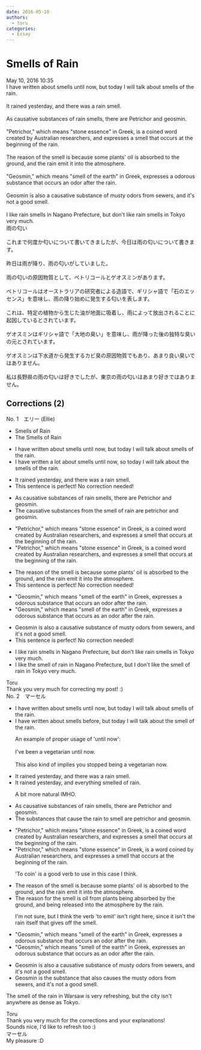 ```yaml
---
date: 2016-05-10
authors:
  - toru
categories:
  - Essay
---
```


<h1 id="subject_show">Smells of Rain</h1>
<div class="date">May 10, 2016 10:35</div>
<div id="post"><div id="body_show_ori">
I have written about smells until now, but today I will talk about smells of the rain.<br/><br/>It rained yesterday, and there was a rain smell.<br/><br/>As causative substances of rain smells, there are Petrichor and geosmin.<br/><br/>"Petrichor," which means "stone essence" in Greek, is a coined word created by Australian researchers, and expresses a smell that occurs at the beginning of the rain.<br/><br/>The reason of the smell is because some plants' oil is absorbed to the ground, and the rain emit it into the atmosphere.<br/><br/>"Geosmin," which means "smell of the earth" in Greek, expresses a odorous substance that occurs an odor after the rain.<br/><br/>Geosmin is also a causative substance of musty odors from sewers, and it's not a good smell.<br/><br/>I like rain smells in Nagano Prefecture, but don't like rain smells in Tokyo very much.
</div></div>

<!-- more -->

<div id="post_ja"><div id="body_show_mo">
雨の匂い<br/><br/>これまで何度か匂いについて書いてきましたが、今日は雨の匂いについて書きます。<br/><br/>昨日は雨が降り、雨の匂いがしていました。<br/><br/>雨の匂いの原因物質として、ペトリコールとゲオスミンがあります。<br/><br/>ペトリコールはオーストラリアの研究者による造語で、ギリシャ語で「石のエッセンス」を意味し、雨の降り始めに発生する匂いを表します。<br/><br/>これは、特定の植物から生じた油が地面に吸着し、雨によって放出されることに起因しているとされています。<br/><br/>ゲオスミンはギリシャ語で「大地の臭い」を意味し、雨が降った後の独特な臭いの元とされています。<br/><br/>ゲオスミンは下水道から発生するカビ臭の原因物質でもあり、あまり良い臭いではありません。<br/><br/>私は長野県の雨の匂いは好きでしたが、東京の雨の匂いはあまり好きではありません。
</div></div>

## Corrections (2)
<div id="block"><div class="first_name"> No. 1　<span class="just_name">エリー (Ellie)</span></div><div id="block2">
<ul class="correction_field">
<li class="incorrect">Smells of Rain</li>
<li class="corrected correct">
<span class="f_blue">The </span>Smell<span class="f_gray"><span class="sline">s</span></span> of Rain
</li>
</ul>
<ul class="correction_field">
<li class="incorrect">I have written about smells until now, but today I will talk about smells of the rain.</li>
<li class="corrected correct">
I have written <span class="f_blue">a lot </span>about smells <span class="f_gray"><span class="sline">until now</span></span>, <span class="f_blue">so</span> today I will talk about <span class="f_blue">the </span>smell<span class="f_gray"><span class="sline">s</span></span> of the rain.
</li>
</ul>
<ul class="correction_field">
<li class="incorrect">It rained yesterday, and there was a rain smell.</li>
<li class="corrected perfect">This sentence is perfect! No correction needed!</li>
</ul>
<ul class="correction_field">
<li class="incorrect">As causative substances of rain smells, there are Petrichor and geosmin.</li>
<li class="corrected correct">
<span class="f_blue">The causative substances from the smell of rain are petrichor and geosmin.</span>
</li>
</ul>
<ul class="correction_field">
<li class="incorrect">"Petrichor," which means "stone essence" in Greek, is a coined word created by Australian researchers, and expresses a smell that occurs at the beginning of the rain.</li>
<li class="corrected correct">
"Petrichor," which means "stone essence" in Greek, is a coined word created by Australian researchers, and expresses a smell that occurs at the beginning of <span class="f_gray"><span class="sline">the</span></span> rain.
</li>
</ul>
<ul class="correction_field">
<li class="incorrect">The reason of the smell is because some plants' oil is absorbed to the ground, and the rain emit it into the atmosphere.</li>
<li class="corrected perfect">This sentence is perfect! No correction needed!</li>
</ul>
<ul class="correction_field">
<li class="incorrect">"Geosmin," which means "smell of the earth" in Greek, expresses a odorous substance that occurs an odor after the rain.</li>
<li class="corrected correct">
"Geosmin," which means "smell of the earth" in Greek, expresses a odorous substance that occurs <span class="f_blue">as </span>an odor after <span class="f_gray"><span class="sline">the</span></span> rain.
</li>
</ul>
<ul class="correction_field">
<li class="incorrect">Geosmin is also a causative substance of musty odors from sewers, and it's not a good smell.</li>
<li class="corrected perfect">This sentence is perfect! No correction needed!</li>
</ul>
<ul class="correction_field">
<li class="incorrect">I like rain smells in Nagano Prefecture, but don't like rain smells in Tokyo very much.</li>
<li class="corrected correct">
I like <span class="f_blue">the smell of </span>rain in Nagano Prefecture, but <span class="f_blue">I </span>don't like <span class="f_blue">the smell of rain</span> in Tokyo very much.
</li>
</ul>
</div><div class="name"><span class="just_name">Toru</span><br>
Thank you very much for correcting my post! :)
</div>
</div>
<div id="block"><div class="first_name"> No. 2　<span class="just_name">マーセル</span></div><div id="block2">
<ul class="correction_field">
<li class="incorrect">I have written about smells until now, but today I will talk about smells of the rain.</li>
<li class="corrected correct">
I have written about smells <span class="f_blue">before</span>, but today I will talk about <span class="f_blue">the smell</span> of the rain.
<p class="correction_comment">An example of proper usage of 'until now':<br/><br/>I've been a vegetarian until now.<br/><br/>This also kind of implies you stopped being a vegetarian now.</p>
</li>
</ul>
<ul class="correction_field">
<li class="incorrect">It rained yesterday, and there was a rain smell.</li>
<li class="corrected correct">
It rained yesterday, and <span class="f_blue">everything smelled of rain</span>.
<p class="correction_comment">A bit more natural IMHO.</p>
</li>
</ul>
<ul class="correction_field">
<li class="incorrect">As causative substances of rain smells, there are Petrichor and geosmin.</li>
<li class="corrected correct">
<span class="f_blue">The substances that cause the rain to smell are petrichor and geosmin.</span>
</li>
</ul>
<ul class="correction_field">
<li class="incorrect">"Petrichor," which means "stone essence" in Greek, is a coined word created by Australian researchers, and expresses a smell that occurs at the beginning of the rain.</li>
<li class="corrected correct">
"Petrichor," which means "stone essence" in Greek, is a <span class="f_blue">word coined</span> by Australian researchers, and expresses a smell that occurs at the beginning of the rain.
<p class="correction_comment">'To coin' is a good verb to use in this case I think.</p>
</li>
</ul>
<ul class="correction_field">
<li class="incorrect">The reason of the smell is because some plants' oil is absorbed to the ground, and the rain emit it into the atmosphere.</li>
<li class="corrected correct">
The reason <span class="f_blue">for the smell is oil from plants being</span> absorbed <span class="f_blue">by</span> the ground, <span class="f_blue">and being released </span>into the atmosphere <span class="f_blue">by the rain</span>.
<p class="correction_comment">I'm not sure, but I think the verb 'to emit' isn't right here, since it isn't the rain itself that gives off the smell.</p>
</li>
</ul>
<ul class="correction_field">
<li class="incorrect">"Geosmin," which means "smell of the earth" in Greek, expresses a odorous substance that occurs an odor after the rain.</li>
<li class="corrected correct">
"Geosmin," which means "smell of the earth" in Greek, expresses a<span class="f_blue">n</span> odorous substance that occurs <span class="f_blue">as</span> an odor after the rain.
</li>
</ul>
<ul class="correction_field">
<li class="incorrect">Geosmin is also a causative substance of musty odors from sewers, and it's not a good smell.</li>
<li class="corrected correct">
Geosmin <span class="f_blue">is the substance that also causes the</span> musty odors from sewers, and it's not a good smell.
</li>
</ul>
<p class="comment_small">
 The smell of the rain in Warsaw is very refreshing, but the city isn't anywhere as dense as Tokyo.
</p>

</div><div class="name"><span class="just_name">Toru</span><br>
Thank you very much for the corrections and your explanations!<br/>Sounds nice, I'd like to refresh too :)
</div>
<div class="name"><span class="just_name">マーセル</span><br>
My pleasure :D
</div>
</div>
